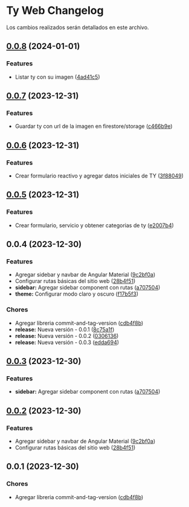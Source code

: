 # Ty Web Changelog

Los cambios realizados serán detallados en este archivo.
## [0.0.8](https://github.com/catalogo-ty/ty-web/compare/v0.0.7...v0.0.8) (2024-01-01)


### Features

* Listar ty con su imagen ([4ad41c5](https://github.com/catalogo-ty/ty-web/commit/4ad41c51a6af502d3c6e5f1d65839449a5a31f68))

## [0.0.7](https://github.com/catalogo-ty/ty-web/compare/v0.0.6...v0.0.7) (2023-12-31)


### Features

* Guardar ty con url de la imagen en firestore/storage ([c466b9e](https://github.com/catalogo-ty/ty-web/commit/c466b9e66c969e82f67b62233e07a7125ddf933f))

## [0.0.6](https://github.com/catalogo-ty/ty-web/compare/v0.0.5...v0.0.6) (2023-12-31)


### Features

* Crear formulario reactivo y agregar datos iniciales de TY ([3f88049](https://github.com/catalogo-ty/ty-web/commit/3f88049752dc666571df70a487cff1921f2d84cb))

## [0.0.5](https://github.com/catalogo-ty/ty-web/compare/v0.0.4...v0.0.5) (2023-12-31)


### Features

* Crear formulario, servicio y obtener categorias de ty ([e2007b4](https://github.com/catalogo-ty/ty-web/commit/e2007b4856fa07de0b22552201465e9c46dae3fc))

## 0.0.4 (2023-12-30)


### Features

* Agregar sidebar y navbar de Angular Material ([9c2bf0a](https://github.com/catalogo-ty/ty-web/commit/9c2bf0aba195f2e9e26e6e325d4e2794e037361b))
* Configurar rutas básicas del sitio web ([28b4f51](https://github.com/catalogo-ty/ty-web/commit/28b4f51895e3e5eb5e2d0adc38866f979180b05c))
* **sidebar:** Agregar sidebar component con rutas ([a707504](https://github.com/catalogo-ty/ty-web/commit/a70750486f13412e2cb69104d799d6519e0203cf))
* **theme:** Configurar modo claro y oscuro ([f17b5f3](https://github.com/catalogo-ty/ty-web/commit/f17b5f32525b62bb3015de5077793bee1988853d))


### Chores

* Agregar libreria commit-and-tag-version ([cdb4f8b](https://github.com/catalogo-ty/ty-web/commit/cdb4f8b80badaebf8bbaf698faf25b3037eccb48))
* **release:** Nueva versión - 0.0.1 ([8c75a1f](https://github.com/catalogo-ty/ty-web/commit/8c75a1fc287c861813dd5560e0639ed1fecc1aba))
* **release:** Nueva versión - 0.0.2 ([0306136](https://github.com/catalogo-ty/ty-web/commit/0306136235d3ef8c05ae883db46338ff72148d4e))
* **release:** Nueva versión - 0.0.3 ([edda694](https://github.com/catalogo-ty/ty-web/commit/edda694eee9069acb20fab5b97476f6d2b4db05d))

## [0.0.3](https://github.com/catalogo-ty/ty-web/compare/v0.0.2...v0.0.3) (2023-12-30)


### Features

* **sidebar:** Agregar sidebar component con rutas ([a707504](https://github.com/catalogo-ty/ty-web/commit/a70750486f13412e2cb69104d799d6519e0203cf))

## [0.0.2](https://github.com/catalogo-ty/ty-web/compare/v0.0.1...v0.0.2) (2023-12-30)


### Features

* Agregar sidebar y navbar de Angular Material ([9c2bf0a](https://github.com/catalogo-ty/ty-web/commit/9c2bf0aba195f2e9e26e6e325d4e2794e037361b))
* Configurar rutas básicas del sitio web ([28b4f51](https://github.com/catalogo-ty/ty-web/commit/28b4f51895e3e5eb5e2d0adc38866f979180b05c))

## 0.0.1 (2023-12-30)


### Chores

* Agregar libreria commit-and-tag-version ([cdb4f8b](https://github.com/catalogo-ty/ty-web/commit/cdb4f8b80badaebf8bbaf698faf25b3037eccb48))
